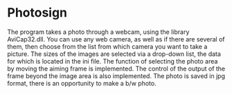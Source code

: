 # Photosign
The program takes a photo through a webcam, using the library AviCap32.dll. You can use any web camera, as well as if there are several of them, then choose from the list from which camera you want to take a picture. The sizes of the images are selected via a drop-down list, the data for which is located in the ini file. The function of selecting the photo area by moving the aiming frame is implemented. The control of the output of the frame beyond the image area is also implemented. The photo is saved in jpg format, there is an opportunity to make a b/w photo.
